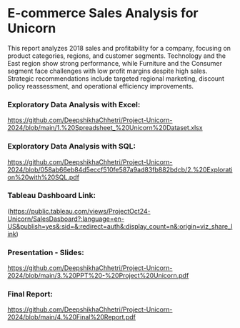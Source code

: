 # E-commerce Sales Analysis for Unicorn

This report analyzes 2018 sales and profitability for a company, focusing on product categories, regions, and customer segments. Technology and the East region show strong performance, while Furniture and the Consumer segment face challenges with low profit margins despite high sales. Strategic recommendations include targeted regional marketing, discount policy reassessment, and operational efficiency improvements.

### Exploratory Data Analysis with Excel:
https://github.com/DeepshikhaChhetri/Project-Unicorn-2024/blob/main/1.%20Spreadsheet_%20Unicorn%20Dataset.xlsx

### Exploratory Data Analysis with SQL: 
https://github.com/DeepshikhaChhetri/Project-Unicorn-2024/blob/058ab66eb84d5eccf510fe587a9ad83fb882bdcb/2.%20Exploration%20with%20SQL.pdf

### Tableau Dashboard Link: 
(https://public.tableau.com/views/ProjectOct24-Unicorn/SalesDasboard?:language=en-US&publish=yes&:sid=&:redirect=auth&:display_count=n&:origin=viz_share_link)

### Presentation - Slides:
https://github.com/DeepshikhaChhetri/Project-Unicorn-2024/blob/main/3.%20PPT%20-%20Project%20Unicorn.pdf

### Final Report: 
https://github.com/DeepshikhaChhetri/Project-Unicorn-2024/blob/main/4.%20Final%20Report.pdf
